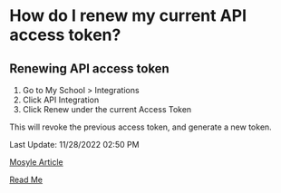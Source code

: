 # How do I renew my current API access token?

## Renewing API access token

1. Go to My School > Integrations
2. Click API Integration
3. Click Renew under the current Access Token

This will revoke the previous access token, and generate a new token.

Last Update: 11/28/2022 02:50 PM

[Mosyle Article](https://myschool.mosyle.com/#helpcenter/1262)

[Read Me](readme.md)
